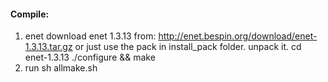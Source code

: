 
#### Compile:
1. enet
  download enet 1.3.13 from: http://enet.bespin.org/download/enet-1.3.13.tar.gz
         or just use the pack in install_pack folder.
  unpack it.
  cd enet-1.3.13
  ./configure && make
2. run  sh allmake.sh

####
